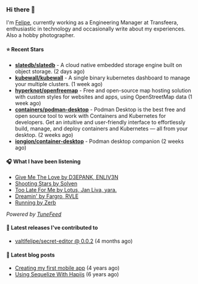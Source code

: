 ### Hi there 👋

I'm [Felipe](https://felipevm.com), currently working as a Engineering Manager at Transfeera, enthusiastic in technology and occasionally write about my experiences. Also a hobby photographer.

#### ⭐ Recent Stars
- **[slatedb/slatedb](https://github.com/slatedb/slatedb)** - A cloud native embedded storage engine built on object storage. (2 days ago)
- **[kubewall/kubewall](https://github.com/kubewall/kubewall)** - A single binary kubernetes dashboard to manage your multiple clusters. (1 week ago)
- **[hyperknot/openfreemap](https://github.com/hyperknot/openfreemap)** - Free and open-source map hosting solution with custom styles for websites and apps, using OpenStreetMap data (1 week ago)
- **[containers/podman-desktop](https://github.com/containers/podman-desktop)** - Podman Desktop is the best free and open source tool to work with Containers and Kubernetes for developers. Get an intuitive and user-friendly interface to effortlessly build, manage, and deploy containers and Kubernetes — all from your desktop. (2 weeks ago)
- **[iongion/container-desktop](https://github.com/iongion/container-desktop)** - Podman desktop companion (2 weeks ago)

#### 🎧 What I have been listening
- [Give Me The Love by D3EPANK, ENLIV3N](https://open.spotify.com/track/58iQWJZhzStie1hsYJt3a0)
- [Shooting Stars by Solven](https://open.spotify.com/track/3O8cUTgeU37uII7wZotxLp)
- [Too Late For Me by Lotus, Jan Liva, yara.](https://open.spotify.com/track/5Em17sf8ihmDInafRJ9bAO)
- [Dreamin&#39; by Fargro, RVLE](https://open.spotify.com/track/3UPtRj3lH32FG8yZc4ooWa)
- [Running by Zerb](https://open.spotify.com/track/5ZxnCwIT01oXejeyTjwpUV)

_Powered by [TuneFeed](https://tunefeed.app?ref=valtlfelipe-gh-profile)_ 

#### 🚀 Latest releases I've contributed to


- [valtlfelipe/secret-editor @ 0.0.2](https://github.com/valtlfelipe/secret-editor/releases/tag/0.0.2) (4 months ago)

#### 📄 Latest blog posts
- [Creating my first mobile app](https://felipevm.com/posts/creating-my-first-mobile-app/) (4 years ago)
- [Using Sequelize With Hapijs](https://felipevm.com/posts/using-sequelize-with-hapijs/) (6 years ago)
